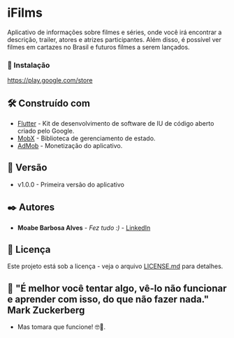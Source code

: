 # iFilms

Aplicativo de informações sobre filmes e séries, onde você irá encontrar a descrição, trailer, atores e atrizes participantes. Além disso, é possível ver filmes em cartazes no Brasil e futuros filmes a serem lançados.

### 🔧 Instalação

https://play.google.com/store

## 🛠️ Construído com

* [Flutter](https://flutter.dev/) - Kit de desenvolvimento de software de IU de código aberto criado pelo Google.
* [MobX](https://pub.dev/packages/mobx) - Biblioteca de gerenciamento de estado.
* [AdMob](https://admob.google.com/home/) - Monetização do aplicativo.

## 📌 Versão

* v1.0.0 - Primeira versão do aplicativo 

## ✒️ Autores

* **Moabe Barbosa Alves** - *Fez tudo :)* - [LinkedIn](https://www.linkedin.com/in/moabe-barbosa-72210a191/)

## 📄 Licença

Este projeto está sob a licença - veja o arquivo [LICENSE.md](https://moabebarbosa.blogspot.com/2021/07/privacy-policy-para-idioma-portugues.html) para detalhes.

## 🎁 "É melhor você tentar algo, vê-lo não funcionar e aprender com isso, do que não fazer nada." Mark Zuckerberg

* Mas tomara que funcione! 🤓🍺.



